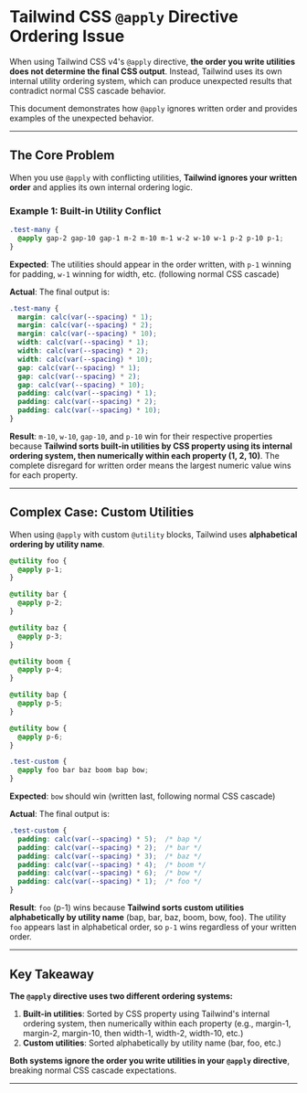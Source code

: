 # Tailwind CSS `@apply` Directive Ordering Issue

When using Tailwind CSS v4's `@apply` directive, **the order you write utilities does not determine the final CSS output**. Instead, Tailwind uses its own internal utility ordering system, which can produce unexpected results that contradict normal CSS cascade behavior.

This document demonstrates how `@apply` ignores written order and provides examples of the unexpected behavior.

---

## The Core Problem

When you use `@apply` with conflicting utilities, **Tailwind ignores your written order** and applies its own internal ordering logic.

### Example 1: Built-in Utility Conflict

```css
.test-many {
  @apply gap-2 gap-10 gap-1 m-2 m-10 m-1 w-2 w-10 w-1 p-2 p-10 p-1;
}
```

**Expected**: The utilities should appear in the order written, with `p-1` winning for padding, `w-1` winning for width, etc. (following normal CSS cascade)

**Actual**: The final output is:

```css
.test-many {
  margin: calc(var(--spacing) * 1);
  margin: calc(var(--spacing) * 2);
  margin: calc(var(--spacing) * 10);
  width: calc(var(--spacing) * 1);
  width: calc(var(--spacing) * 2);
  width: calc(var(--spacing) * 10);
  gap: calc(var(--spacing) * 1);
  gap: calc(var(--spacing) * 2);
  gap: calc(var(--spacing) * 10);
  padding: calc(var(--spacing) * 1);
  padding: calc(var(--spacing) * 2);
  padding: calc(var(--spacing) * 10);
}
```

**Result**: `m-10`, `w-10`, `gap-10`, and `p-10` win for their respective properties because **Tailwind sorts built-in utilities by CSS property using its internal ordering system, then numerically within each property (1, 2, 10)**. The complete disregard for written order means the largest numeric value wins for each property.

---

## Complex Case: Custom Utilities

When using `@apply` with custom `@utility` blocks, Tailwind uses **alphabetical ordering by utility name**.

```css
@utility foo {
  @apply p-1;
}

@utility bar {
  @apply p-2;
}

@utility baz {
  @apply p-3;
}

@utility boom {
  @apply p-4;
}

@utility bap {
  @apply p-5;
}

@utility bow {
  @apply p-6;
}

.test-custom {
  @apply foo bar baz boom bap bow;
}
```

**Expected**: `bow` should win (written last, following normal CSS cascade)

**Actual**: The final output is:

```css
.test-custom {
  padding: calc(var(--spacing) * 5);  /* bap */
  padding: calc(var(--spacing) * 2);  /* bar */
  padding: calc(var(--spacing) * 3);  /* baz */
  padding: calc(var(--spacing) * 4);  /* boom */
  padding: calc(var(--spacing) * 6);  /* bow */
  padding: calc(var(--spacing) * 1);  /* foo */
}
```

**Result**: `foo` (p-1) wins because **Tailwind sorts custom utilities alphabetically by utility name** (bap, bar, baz, boom, bow, foo). The utility `foo` appears last in alphabetical order, so `p-1` wins regardless of your written order.

---

## Key Takeaway

**The `@apply` directive uses two different ordering systems:**

1. **Built-in utilities**: Sorted by CSS property using Tailwind's internal ordering system, then numerically within each property (e.g., margin-1, margin-2, margin-10, then width-1, width-2, width-10, etc.)
2. **Custom utilities**: Sorted alphabetically by utility name (bar, foo, etc.)

**Both systems ignore the order you write utilities in your `@apply` directive**, breaking normal CSS cascade expectations.

---